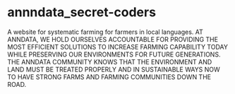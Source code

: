 # annndata_secret-coders
A website for systematic farming for farmers in local languages.
AT ANNDATA, WE HOLD OURSELVES ACCOUNTABLE FOR PROVIDING THE MOST EFFICIENT SOLUTIONS TO INCREASE FARMING CAPABILITY TODAY WHILE PRESERVING OUR ENVIRONMENTS FOR FUTURE GENERATIONS.
THE ANNDATA COMMUNITY KNOWS THAT THE ENVIRONMENT AND LAND MUST BE TREATED PROPERLY AND IN SUSTAINABLE WAYS NOW TO HAVE STRONG FARMS AND FARMING COMMUNITIES DOWN THE ROAD.
